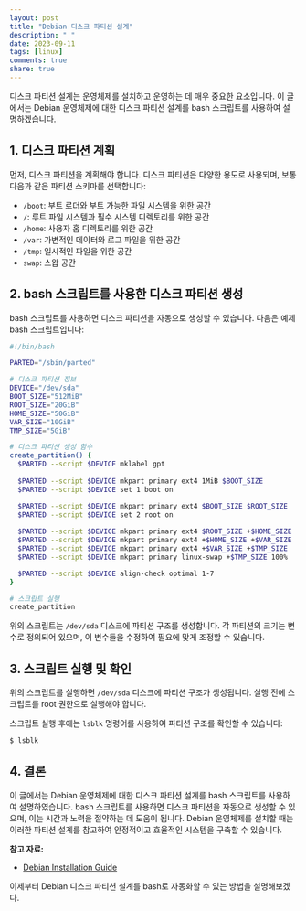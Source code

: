 ```yaml
---
layout: post
title: "Debian 디스크 파티션 설계"
description: " "
date: 2023-09-11
tags: [linux]
comments: true
share: true
---
```


디스크 파티션 설계는 운영체제를 설치하고 운영하는 데 매우 중요한 요소입니다. 이 글에서는 Debian 운영체제에 대한 디스크 파티션 설계를 bash 스크립트를 사용하여 설명하겠습니다.

## 1. 디스크 파티션 계획

먼저, 디스크 파티션을 계획해야 합니다. 디스크 파티션은 다양한 용도로 사용되며, 보통 다음과 같은 파티션 스키마를 선택합니다:

- `/boot`: 부트 로더와 부트 가능한 파일 시스템을 위한 공간
- `/`: 루트 파일 시스템과 필수 시스템 디렉토리를 위한 공간
- `/home`: 사용자 홈 디렉토리를 위한 공간
- `/var`: 가변적인 데이터와 로그 파일을 위한 공간
- `/tmp`: 일시적인 파일을 위한 공간
- `swap`: 스왑 공간

## 2. bash 스크립트를 사용한 디스크 파티션 생성

bash 스크립트를 사용하면 디스크 파티션을 자동으로 생성할 수 있습니다. 다음은 예제 bash 스크립트입니다:

```bash
#!/bin/bash

PARTED="/sbin/parted"

# 디스크 파티션 정보
DEVICE="/dev/sda"
BOOT_SIZE="512MiB"
ROOT_SIZE="20GiB"
HOME_SIZE="50GiB"
VAR_SIZE="10GiB"
TMP_SIZE="5GiB"

# 디스크 파티션 생성 함수
create_partition() {
  $PARTED --script $DEVICE mklabel gpt
  
  $PARTED --script $DEVICE mkpart primary ext4 1MiB $BOOT_SIZE
  $PARTED --script $DEVICE set 1 boot on

  $PARTED --script $DEVICE mkpart primary ext4 $BOOT_SIZE $ROOT_SIZE
  $PARTED --script $DEVICE set 2 root on
  
  $PARTED --script $DEVICE mkpart primary ext4 $ROOT_SIZE +$HOME_SIZE
  $PARTED --script $DEVICE mkpart primary ext4 +$HOME_SIZE +$VAR_SIZE
  $PARTED --script $DEVICE mkpart primary ext4 +$VAR_SIZE +$TMP_SIZE
  $PARTED --script $DEVICE mkpart primary linux-swap +$TMP_SIZE 100%

  $PARTED --script $DEVICE align-check optimal 1-7
}

# 스크립트 실행
create_partition
```

위의 스크립트는 `/dev/sda` 디스크에 파티션 구조를 생성합니다. 각 파티션의 크기는 변수로 정의되어 있으며, 이 변수들을 수정하여 필요에 맞게 조정할 수 있습니다.

## 3. 스크립트 실행 및 확인

위의 스크립트를 실행하면 `/dev/sda` 디스크에 파티션 구조가 생성됩니다. 실행 전에 스크립트를 root 권한으로 실행해야 합니다.

스크립트 실행 후에는 `lsblk` 명령어를 사용하여 파티션 구조를 확인할 수 있습니다:

```bash
$ lsblk
```

## 4. 결론

이 글에서는 Debian 운영체제에 대한 디스크 파티션 설계를 bash 스크립트를 사용하여 설명하였습니다. bash 스크립트를 사용하면 디스크 파티션을 자동으로 생성할 수 있으며, 이는 시간과 노력을 절약하는 데 도움이 됩니다. Debian 운영체제를 설치할 때는 이러한 파티션 설계를 참고하여 안정적이고 효율적인 시스템을 구축할 수 있습니다.

**참고 자료:**
- [Debian Installation Guide](https://www.debian.org/releases/stable/amd64/install)

이제부터 Debian 디스크 파티션 설계를 bash로 자동화할 수 있는 방법을 설명해보겠다.
